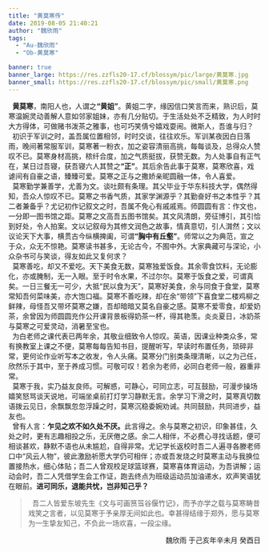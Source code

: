 ```yaml
---
title: "黄莫寒传"
date: 2019-08-05 21:40:21
author: "魏欣雨"
tags: 
  - "Au-魏欣雨"
  - "Ob-黄莫寒"

banner: true
banner_large: https://res.zzfls20-17.cf/blossym/pic/large/黄莫寒.jpg
banner_small: https://res.zzfls20-17.cf/blossym/pic/small/黄莫寒.png
---
```


<p>&nbsp;&nbsp;<strong>黄莫寒</strong>，南阳人也，人谓之<strong>&ldquo;黄姐&rdquo;</strong>。黄姐二字，缘因信口笑言而来，熟识后，莫寒温婉灵动善解人意如邻家姐妹，亦有几分贴切。于生活处处不乏精致，为人时时大方得体，可做赌书泼茶之雅事，也可巧笑倩兮嬉戏耍闹。微斯人，吾谁与归？<br />&nbsp; 初识于军训之时，盖吾属位置相邻，时时交谈，往往欢乐。军训某夜因白日落雨，晚间著常服军训，莫寒著一粉衣，加之姿容清丽高挑，每每谈及，总得众人赞叹不已。莫寒身材高挑，秾纤合度，加之气质挺拔，获赞无数。为人处事自有正气在，某日过吾寝，获吾寝六人其赞之<strong>&ldquo;正&rdquo;</strong>。其后余告此事于莫寒，莫寒欣喜，戏谑间有自豪之语，臻臻可爱。莫寒之正与之撒娇亲昵圆融一体，令人喜爱。<br />&nbsp; 莫寒勤学兼善学，尤善为文。谈吐颇有条理。其父毕业于华东科技大学，偶然得知，吾众人惊叹不已。莫寒之书香气质，其家学渊源乎？其勤奋好书之本性乎？其二者兼备乎？尤记初作记叙文之时，吾属不免心有戚戚焉。师圆圆有言：作文也，一分即一图书馆之距。莫寒之文高吾五图书馆矣。其文风清朗，旁征博引，其引恰到好处，令人拍案。文以记叙母为其修文润色之故事，情真意切，引人潸然；文以议论天下大事，横贯古今纵横捭阖，可谓<strong>&ldquo;胸中有丘壑&rdquo;</strong>。师常以之为典范，宣之于众，众无不惊艳。莫寒读书甚多，无论古今，不囿中外。大家典藏可与深论，小众杂书可与笑谈，得友如此又复何求？<br />&nbsp; 莫寒善吃，却又不爱吃。天下美食无数，莫寒独爱饭食。其余零食饮料，无论膨化，亦或腌制，无一入眼。至于时令水果，不过尔尔。莫寒于饭食之爱，可谓真矣。一日三餐无一可少，大抵&ldquo;民以食为天&rdquo;，莫寒好美食，余与同食于食堂，莫寒常知吾何菜味美，亦大饱口福。莫寒不善吃辣，却在余&ldquo;带领&rdquo;下喜食堂二楼鸡柳之鲜辣，母怪吾又带坏莫寒之嫌，吾却暗暗又莫名自豪之感。莫寒不爱零食，却爱奶茶，余曾因为师圆圆充作公开课背景板得奶茶一杯，得其艳羡。炎炎夏日，冰奶茶与莫寒之可爱灵动，消暑至宝也。<br />&nbsp; 为白老师之课代表已两年余，其敬业细致令人惊叹。英语，因课业种类众多，常有换教室上课之不便，莫寒每每告知书目，提醒听写，早读时布置任务，琐碎非常，更何论作业听写本之收发，令人头痛。莫寒分门别类条理清晰，以之为己任，欣然乐于其中，至于养成习惯。可敬可叹！若余为老师，必同白老师一般，器重非常。<br />&nbsp; 莫寒于我，实乃益友良师。可解惑，可静心，可同立志，可互鼓励，可漫步操场嬉笑怒骂谈天说地，可端坐桌前打灯学习静默无言。余学习下滑之时，莫寒真切数语拨云见日，余飘飘忽忽浮躁之时，莫寒沉稳委婉劝诫。共同鼓励，共同进步，益友也。<br />&nbsp; 曾有人言：<strong>乍见之欢不如久处不厌。</strong>此言得之。余与莫寒之初识，印象甚佳，久处之时，更有志趣相投之乐，无厌倦之感。余二人相伴，不必费心寻找话题，便可相谈甚欢，静默不语也从未尴尬，自得非常。尤记学长返校时吾二人遍寻各滕老师口中&ldquo;风云人物&rdquo;，彼此激励祈愿大学仍可相伴；亦或吾发烧之时莫寒主动与我换位置接热水，细心体贴；吾二人曾观校足球篮球赛，莫寒喜体育运动，为吾讲解；运动会时，吾二人凭借学生会工作证，跑去终点为班级运动员加油递水，欢声笑语犹在眼前。<strong>进可同乐，退能共忧，岂非知己乎？</strong><br /><blockquote>&nbsp; 吾二人皆爱东坡先生《文与可画筼筜谷偃竹记》，而予亦学之载与莫寒畴昔戏笑之言者，以见莫寒于予亲厚无间如此也。幸甚得结缘于郑外，愿与莫寒为一生挚友知己，不负此一场欢喜，一段尘缘。
</blockquote>
<p style="text-align: right;">魏欣雨 
于己亥年辛未月 癸酉日</p>
